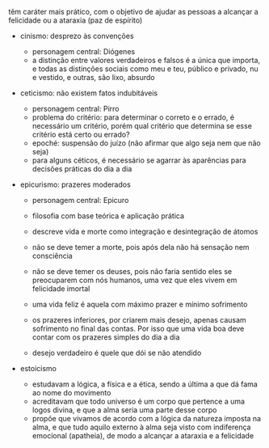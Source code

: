 têm caráter mais prático, com o objetivo de ajudar as pessoas a alcançar a felicidade ou a ataraxia (paz de espírito)

- cinismo: desprezo às convenções
	- personagem central: Diógenes
	- a distinção entre valores verdadeiros e falsos é a única que importa, e todas as distinções sociais como meu e teu, público e privado, nu e vestido, e outras, são lixo, absurdo

- ceticismo: não existem fatos indubitáveis
	- personagem central: Pirro
	- problema do critério: para determinar o correto e o errado, é necessário um critério, porém qual critério que determina se esse critério está certo ou errado?
	- epoché: suspensão do juízo (não afirmar que algo seja nem que não seja)
	- para alguns céticos, é necessário se agarrar às aparências para decisões práticas do dia a dia

- epicurismo: prazeres moderados
	- personagem central: Epicuro
	- filosofia com base teórica e aplicação prática
	- descreve vida e morte como integração e desintegração de átomos
	
	- não se deve temer a morte, pois após dela não há sensação nem consciência
	- não se deve temer os deuses, pois não faria sentido eles se preocuparem com nós humanos, uma vez que eles vivem em felicidade imortal
	- uma vida feliz é aquela com máximo prazer e mínimo sofrimento
	
	- os prazeres inferiores, por criarem mais desejo, apenas causam sofrimento no final das contas. Por isso que uma vida boa deve contar com os prazeres simples do dia a dia
	- desejo verdadeiro é quele que dói se não atendido

- estoicismo
	- estudavam a lógica, a física e a ética, sendo a última a que dá fama ao nome do movimento
	- acreditavam que todo universo é um corpo que pertence a uma logos divina, e que a alma seria uma parte desse corpo
	- propõe que vivamos de acordo com a lógica da natureza imposta na alma, e que tudo aquilo externo à alma seja visto com indiferença emocional (apatheia), de modo a alcançar a ataraxia e a felicidade


